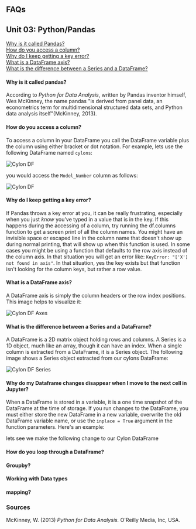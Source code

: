 ## FAQs

## Unit 03: Python/Pandas
[Why is it called Pandas?](#why-is-it-called-pandas)<br>
[How do you access a column?](#how-do-you-access-a-column)<br>
[Why do I keep getting a key error?](#why-do-i-keep-getting-a-key-error)<br>
[What is a DataFrame axis?](#what-is-a-dataframe-axis)<br>
[What is the difference between a Series and a DataFrame?](#what-is-the-difference-between-a-series-and-a-dataframe)<br>


#### Why is it called pandas?
According to *Python for Data Analysis*, written by Pandas inventor himself, Wes McKinney, the name pandas "is derived from panel data, an econometrics term for multidimensional structured data sets, and Python data analysis itself"(McKinney, 2013).

#### How do you access a column?
To access a column in your DataFrame you call the DataFrame variable plus the column using either bracket or dot notation.  For example, lets use the following DataFrame named `cylons`:

![Cylon DF](Resources/Cylon_DF.png)<br>

you would access the `Model_Number` column as follows:

![Cylon DF](Resources/Cylon_Series.PNG)<br>

#### Why do I keep getting a key error?
If Pandas throws a key error at you, it can be really frustrating, especially when you just *know* you've typed in a value that is in the key.  If this happens during the accessing of a column, try running the df.columns function to get a screen print of all the column names.  You might have an invisible space or escaped line in the column name that doesn't show up during normal printing, that will show up when this function is used.  In some cases you might be using a function that defaults to the row axis instead of the column axis.  In that situation you will get an error like: `KeyError: "['X'] not found in axis"`.  In that situation, yes the key exists but that function isn't looking for the column keys, but rather a row value.

#### What is a DataFrame axis?
A DataFrame axis is simply the column headers or the row index positions.  This image helps to visualize it:

![Cylon DF Axes](Resources/Cylon_Axes.PNG)<br>


#### What is the difference between a Series and a DataFrame?
A DataFrame is a 2D matrix object holding rows and columns.  A Series is a 1D object, much like an array, though it can have an index.  When a single column is extracted from a DataFrame, it is a Series object.  The following image shows a Series object extracted from our cylons DataFrame:

![Cylon DF Series](Resources/Cylon_Series.PNG)<br>

#### Why do my Dataframe changes disappear when I move to the next cell in Jupyter?

When a DataFrame is stored in a variable, it is a one time snapshot of the DataFrame at the time of storage.  If you run changes to the DataFrame, you must either store the new DataFrame in a new variable, overwrite the old DataFrame variable name, or use the `inplace = True` argument in the function parameters.  Here's an example:

lets see we make the following change to our Cylon DataFrame


#### How do you loop through a DataFrame?

#### Groupby?

#### Working with Data types

#### mapping?



### Sources
McKinney, W. (2013) *Python for Data Analysis.* O'Reilly Media, Inc, USA.
